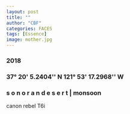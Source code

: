 ```yaml
---
layout: post
title: ""
author: "CBF"
categories: FACES
tags: [Essence]
image: mother.jpg
---
```


### 2018
### 37° 20' 5.2404'' N 121° 53' 17.2968'' W
### s o n o r a n d e s e r t | monsoon
canon rebel T6i




